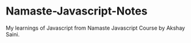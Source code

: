 # Namaste-Javascript-Notes

My learnings of Javascript from Namaste Javascript Course by Akshay Saini.
